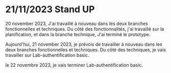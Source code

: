 # 21/11/2023 Stand UP

20 november 2023, J'ai travaillé à nouveau dans les deux branches fonctionnelles et techniques. Du côté des fonctionnalités, j'ai travaillé sur la planification, et dans la branche technique, J'ai terminé le prototype.

Aujourd'hui, 21 november 2023, je prévois de travailler à nouveau dans les deux branches fonctionnelles et techniques. Du côté des techniques, je vais travailler sur Lab-authentification basic.

le 22 novembre 2023, je vais terminer Lab-authentification basic.